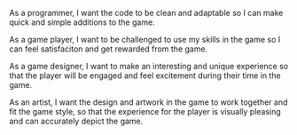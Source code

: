 As a programmer, I want the code to be clean and adaptable so I can make quick and simple additions to the game.

As a game player, I want to be challenged to use my skills in the game so I can feel satisfaciton and get rewarded from the game.

As a game designer, I want to make an interesting and unique experience so that the player will be engaged and feel excitement during their time in the game.

As an artist, I want the design and artwork in the game to work together and fit the game style, so that the experience for the player is visually pleasing and can accurately depict the game.
